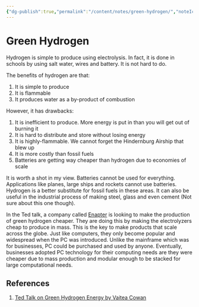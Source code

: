 ```yaml
---
{"dg-publish":true,"permalink":"/content/notes/green-hydrogen/","noteIcon":"2"}
---
```


# Green Hydrogen

Hydrogen is simple to produce using electrolysis. In fact, it is done in schools by using salt water, wires and battery. It is not hard to do.

The benefits of hydrogen are that:
1. It is simple to produce
2. It is flammable
3. It produces water as a by-product of combustion

However, it has drawbacks:
1. It is inefficient to produce. More energy is put in than you will get out of burning it
2. It is hard to distribute and store without losing energy
3. It is highly-flammable. We cannot forget the Hindernburg Airship that blew up
4. It is more costly than fossil fuels
5. Batteries are getting way cheaper than hydrogen due to economies of scale

It is worth a shot in my view. Batteries cannot be used for everything. Applications like planes, large ships and rockets cannot use batteries. Hydrogen is a better substitute for fossil fuels in these areas. It can also be useful in the industrial process of making steel, glass and even cement (Not sure about this one though).

In the Ted talk, a company called [Enapter](https://www.enapter.com/) is looking to make the production of green hydrogen cheaper. They are doing this by making the electrolyzers cheap to produce in mass. This is the key to make products that scale across the globe. Just like computers, they only become popular and widespread when the PC was introduced. Unlike the mainframe which was for businesses, PC could be purchased and used by anyone. Eventually, businesses adopted PC technology for their computing needs are they were cheaper due to mass production and modular enough to be stacked for large computational needs.

## References
1. [Ted Talk on Green Hydrogen Energy by Vaitea Cowan](https://youtu.be/9OLxBvLvCoM?list=TLPQMTQwOTIwMjJ9qGogVz2wiA)